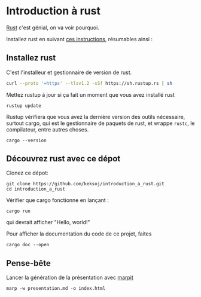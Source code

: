 # Introduction à rust

[Rust](https://www.rust-lang.org/) c'est génial, on va voir pourquoi.

Installez rust en suivant [ces instructions](https://www.rust-lang.org/learn/get-started),
résumables ainsi :

## Installez rust

C'est l'installeur et gestionnaire de version de rust.

```sh
curl --proto '=https' --tlsv1.2 -sSf https://sh.rustup.rs | sh
```

Mettez rustup à jour si ça fait un moment que vous avez installé rust

    rustup update

Rustup vérifiera que vous avez la dernière version des outils nécessaire, surtout cargo, qui est le gestionnaire de paquets de rust, et wrappe `rustc`, le compilateur, entre autres choses.

    cargo --version

## Découvrez rust avec ce dépot

Clonez ce dépot:

    git clone https://github.com/keksoj/introduction_a_rust.git
    cd introduction_a_rust

Vérifier que cargo fonctionne en lançant :

    cargo run

qui devrait afficher "Hello, world!"

Pour afficher la documentation du code de ce projet, faites

    cargo doc --open


## Pense-bête

Lancer la génération de la présentation avec [marpit](https://marpit.marp.app/)

    marp -w presentation.md -o index.html
